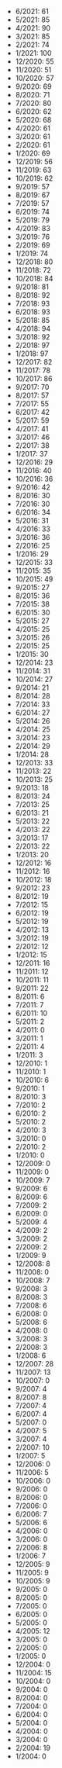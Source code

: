 *  6/2021: 61
*  5/2021: 85
*  4/2021: 90
*  3/2021: 85
*  2/2021: 74
*  1/2021: 100
*  12/2020: 55
*  11/2020: 51
*  10/2020: 57
*  9/2020: 69
*  8/2020: 71
*  7/2020: 80
*  6/2020: 62
*  5/2020: 68
*  4/2020: 61
*  3/2020: 61
*  2/2020: 61
*  1/2020: 69
*  12/2019: 56
*  11/2019: 63
*  10/2019: 62
*  9/2019: 57
*  8/2019: 67
*  7/2019: 57
*  6/2019: 74
*  5/2019: 79
*  4/2019: 83
*  3/2019: 76
*  2/2019: 69
*  1/2019: 74
*  12/2018: 80
*  11/2018: 72
*  10/2018: 84
*  9/2018: 81
*  8/2018: 92
*  7/2018: 93
*  6/2018: 93
*  5/2018: 85
*  4/2018: 94
*  3/2018: 92
*  2/2018: 97
*  1/2018: 97
*  12/2017: 82
*  11/2017: 78
*  10/2017: 86
*  9/2017: 70
*  8/2017: 57
*  7/2017: 55
*  6/2017: 42
*  5/2017: 59
*  4/2017: 41
*  3/2017: 46
*  2/2017: 38
*  1/2017: 37
*  12/2016: 29
*  11/2016: 40
*  10/2016: 36
*  9/2016: 42
*  8/2016: 30
*  7/2016: 30
*  6/2016: 34
*  5/2016: 31
*  4/2016: 33
*  3/2016: 36
*  2/2016: 25
*  1/2016: 29
*  12/2015: 33
*  11/2015: 35
*  10/2015: 49
*  9/2015: 27
*  8/2015: 36
*  7/2015: 38
*  6/2015: 30
*  5/2015: 27
*  4/2015: 25
*  3/2015: 26
*  2/2015: 25
*  1/2015: 30
*  12/2014: 23
*  11/2014: 31
*  10/2014: 27
*  9/2014: 21
*  8/2014: 28
*  7/2014: 33
*  6/2014: 27
*  5/2014: 26
*  4/2014: 25
*  3/2014: 23
*  2/2014: 29
*  1/2014: 28
*  12/2013: 33
*  11/2013: 22
*  10/2013: 25
*  9/2013: 18
*  8/2013: 24
*  7/2013: 25
*  6/2013: 21
*  5/2013: 22
*  4/2013: 22
*  3/2013: 17
*  2/2013: 22
*  1/2013: 20
*  12/2012: 16
*  11/2012: 16
*  10/2012: 18
*  9/2012: 23
*  8/2012: 19
*  7/2012: 15
*  6/2012: 19
*  5/2012: 19
*  4/2012: 13
*  3/2012: 19
*  2/2012: 12
*  1/2012: 15
*  12/2011: 16
*  11/2011: 12
*  10/2011: 11
*  9/2011: 22
*  8/2011: 6
*  7/2011: 7
*  6/2011: 10
*  5/2011: 2
*  4/2011: 0
*  3/2011: 1
*  2/2011: 4
*  1/2011: 3
*  12/2010: 1
*  11/2010: 1
*  10/2010: 6
*  9/2010: 1
*  8/2010: 3
*  7/2010: 2
*  6/2010: 2
*  5/2010: 2
*  4/2010: 3
*  3/2010: 0
*  2/2010: 2
*  1/2010: 0
*  12/2009: 0
*  11/2009: 0
*  10/2009: 7
*  9/2009: 6
*  8/2009: 6
*  7/2009: 2
*  6/2009: 0
*  5/2009: 4
*  4/2009: 2
*  3/2009: 2
*  2/2009: 2
*  1/2009: 9
*  12/2008: 8
*  11/2008: 0
*  10/2008: 7
*  9/2008: 3
*  8/2008: 3
*  7/2008: 6
*  6/2008: 0
*  5/2008: 6
*  4/2008: 0
*  3/2008: 3
*  2/2008: 3
*  1/2008: 6
*  12/2007: 28
*  11/2007: 13
*  10/2007: 0
*  9/2007: 4
*  8/2007: 8
*  7/2007: 4
*  6/2007: 4
*  5/2007: 0
*  4/2007: 5
*  3/2007: 4
*  2/2007: 10
*  1/2007: 5
*  12/2006: 0
*  11/2006: 5
*  10/2006: 0
*  9/2006: 0
*  8/2006: 0
*  7/2006: 0
*  6/2006: 7
*  5/2006: 6
*  4/2006: 0
*  3/2006: 0
*  2/2006: 8
*  1/2006: 7
*  12/2005: 9
*  11/2005: 9
*  10/2005: 9
*  9/2005: 0
*  8/2005: 0
*  7/2005: 0
*  6/2005: 0
*  5/2005: 0
*  4/2005: 12
*  3/2005: 0
*  2/2005: 0
*  1/2005: 0
*  12/2004: 0
*  11/2004: 15
*  10/2004: 0
*  9/2004: 0
*  8/2004: 0
*  7/2004: 0
*  6/2004: 0
*  5/2004: 0
*  4/2004: 0
*  3/2004: 0
*  2/2004: 19
*  1/2004: 0